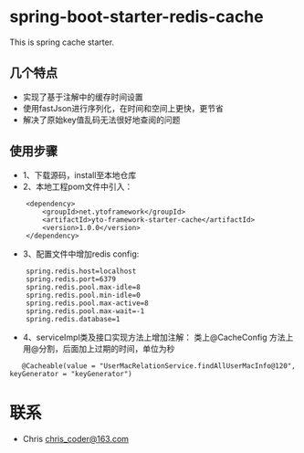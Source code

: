 # spring-boot-starter-redis-cache
This is spring cache starter.

## 几个特点
- 实现了基于注解中的缓存时间设置
- 使用fastJson进行序列化，在时间和空间上更快，更节省
- 解决了原始key值乱码无法很好地查阅的问题

## 使用步骤
- 1、下载源码，install至本地仓库
- 2、本地工程pom文件中引入：
```
	<dependency>
		<groupId>net.ytoframework</groupId>
		<artifactId>yto-framework-starter-cache</artifactId>
		<version>1.0.0</version>
	</dependency>
```
- 3、配置文件中增加redis config:
```
    spring.redis.host=localhost
    spring.redis.port=6379
    spring.redis.pool.max-idle=8
    spring.redis.pool.min-idle=0
    spring.redis.pool.max-active=8
    spring.redis.pool.max-wait=-1
    spring.redis.database=1
```
- 4、serviceImpl类及接口实现方法上增加注解：
类上@CacheConfig
方法上用@分割，后面加上过期的时间，单位为秒
```
   @Cacheable(value = "UserMacRelationService.findAllUserMacInfo@120", keyGenerator = "keyGenerator")
```
# 联系
- Chris chris_coder@163.com
